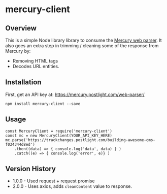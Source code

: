 # mercury-client

## Overview

This is a simple Node library library to consume the [Mercury web parser].
It also goes an extra step in trimming / cleaning some of the response from Mercury by:

- Removing HTML tags
- Decodes URL entities.

## Installation

First, get an API key at: https://mercury.postlight.com/web-parser/

```
npm install mercury-client --save
```

## Usage

```
const MercuryClient = require('mercury-client')
const mc = new MercuryClient(YOUR_API_KEY_HERE)
mc.parse('https://trackchanges.postlight.com/building-awesome-cms-f034344d8ed')
    .then((data) => { console.log('data', data) } )
    .catch((e) => { console.log('error', e)} )
```

## Version History

- 1.0.0 - Used request + request promise
- 2.0.0 - Uses axios, adds `cleanContent` value to response.

[mercury web parser]: https://mercury.postlight.com/web-parser/
